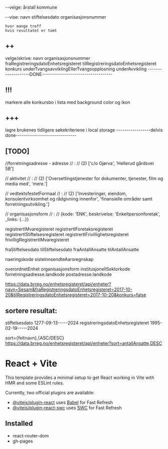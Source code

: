 --velge:
årstall
kommune

--vise:
navn
stiftelsesdato
organisasjonsnummer

    hvor mange treff
    hvis resultatet er tomt

## ++

velge/skrive:
navn
organisasjonsnummer
fraRegistreringsdatoEnhetsregisteret tilRegistreringsdatoEnhetsregisteret
konkurs
underTvangsavviklingEllerTvangsopplosning
underAvvikling
-------------------DONE-----------------------------------

## !!!

markere alle konkursbo i lista med background color og ikon

## +++

lagre brukenes tidligere søkekriteriene i local storage
-----------------delvis done------------------------------

## [TODO]

//forretningsadresse - adresse
// :
// (2) ['c/o Gjørva', 'Hellerud gårdsvei 5B']

// aktivitet
// :
// (2) ['Oversettingstjenester for dokumenter, tjenester, film og media med', 'mere.']

// vedtektsfestetFormaal
// :
// (2) ['Investeringer, eiendom, konsulentvirksomhet og rådgivning innenfor', 'finansielle områder samt forretningsutvikling.']

// organisasjonsform
// :
// {kode: 'ENK', beskrivelse: 'Enkeltpersonforetak', \_links: {…}}

registrertIMvaregisteret
registrertIForetaksregisteret
registrertIStiftelsesregisteret
registrertIFrivillighetsregisteret
frivilligRegistrertIMvaregisteret

fraStiftelsesdato tilStiftelsesdato
fraAntallAnsatte tilAntallAnsatte

naeringskode
sisteInnsendteAarsregnskap

overordnetEnhet
organisasjonsform
institusjonellSektorkode
forretningsadresse.landkode
postadresse.landkode

https://data.brreg.no/enhetsregisteret/api/enheter?navn=Sesam&fraRegistreringsdatoEnhetsregisteret=2017-10-20&tilRegistreringsdatoEnhetsregisteret=2017-10-20&konkurs=false

## sortere resultat:

stiftelsesdato 1277-09-13-----2024
registreringsdatoEnhetsregisteret 1995-02-19-----2024

sort={feltnavn},{ASC/DESC}
https://data.brreg.no/enhetsregisteret/api/enheter?sort=antallAnsatte,DESC

# React + Vite

This template provides a minimal setup to get React working in Vite with HMR and some ESLint rules.

Currently, two official plugins are available:

- [@vitejs/plugin-react](https://github.com/vitejs/vite-plugin-react/blob/main/packages/plugin-react/README.md) uses [Babel](https://babeljs.io/) for Fast Refresh
- [@vitejs/plugin-react-swc](https://github.com/vitejs/vite-plugin-react-swc) uses [SWC](https://swc.rs/) for Fast Refresh

## Installed

- react-router-dom
- gh-pages
